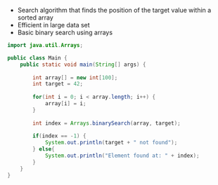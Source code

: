 - Search algorithm that finds the position of the target value within a sorted array 
- Efficient in large data set  
- Basic binary search using arrays
```Java
import java.util.Arrays;

public class Main {
    public static void main(String[] args) {
        
        int array[] = new int[100];
        int target = 42;
        
        for(int i = 0; i < array.length; i++) {
            array[i] = i;
        }
        
        int index = Arrays.binarySearch(array, target);
        
        if(index == -1) {
            System.out.println(target + " not found");
        } else{
            System.out.println("Element found at: " + index);
        }
    }
}
```

